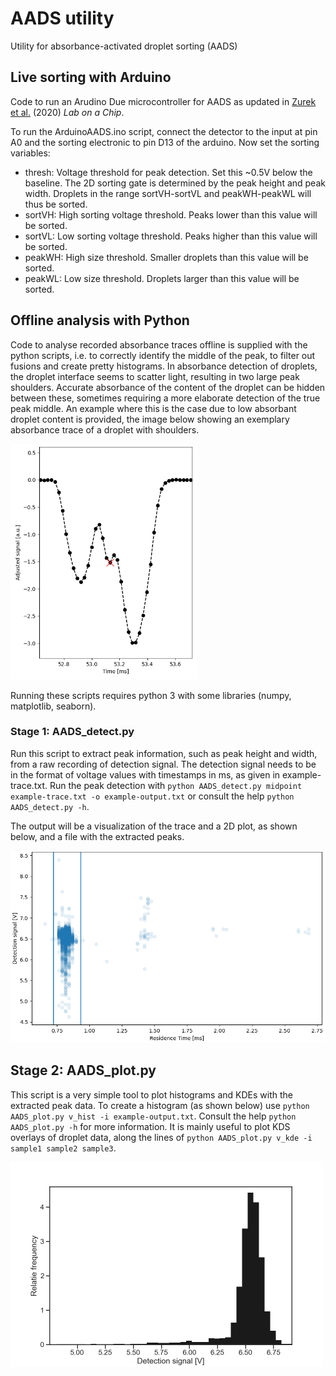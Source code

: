# AADS utility
Utility for absorbance-activated droplet sorting (AADS)


## Live sorting with Arduino

Code to run an Arudino Due microcontroller for AADS as updated in [Zurek et al.](https://doi.org/10.1039/D0LC00830C "Growth amplification in ultrahigh-throughput microdroplet screening increases sensitivity of clonal enzyme assays and minimizes phenotypic variation") (2020) _Lab on a Chip_.

To run the ArduinoAADS.ino script, connect the detector to the input at pin A0 and the sorting electronic to pin D13 of the arduino.
Now set the sorting variables:
- thresh: Voltage threshold for peak detection. Set this ~0.5V below the baseline.
The 2D sorting gate is determined by the peak height and peak width. Droplets in the range sortVH-sortVL and peakWH-peakWL will thus be sorted.
- sortVH: High sorting voltage threshold. Peaks lower than this value will be sorted.
- sortVL: Low sorting voltage threshold. Peaks higher than this value will be sorted.
- peakWH: High size threshold. Smaller droplets than this value will be sorted.
- peakWL: Low size threshold. Droplets larger than this value will be sorted.


## Offline analysis with Python

Code to analyse recorded absorbance traces offline is supplied with the python scripts, i.e. to correctly identify the middle of the peak, to filter out fusions and create pretty histograms. In absorbance detection of droplets, the droplet interface seems to scatter light, resulting in two large peak shoulders. Accurate absorbance of the content of the droplet can be hidden between these, sometimes requiring a more elaborate detection of the true peak middle. An example where this is the case due to low absorbant droplet content is provided, the image below showing an exemplary absorbance trace of a droplet with shoulders.

<img src="/example/drop.png" width="299" height="377">

Running these scripts requires python 3 with some libraries (numpy, matplotlib, seaborn).

### Stage 1: AADS_detect.py
Run this script to extract peak information, such as peak height and width, from a raw recording of detection signal. The detection signal needs to be in the format of voltage values with timestamps in ms, as given in example-trace.txt. Run the peak detection with `python AADS_detect.py midpoint example-trace.txt -o example-output.txt` or consult the help `python AADS_detect.py -h`. 

The output will be a visualization of the trace and a 2D plot, as shown below, and a file with the extracted peaks.

<img src="/example/scatter.png" width="505" height="307">

## Stage 2: AADS_plot.py
This script is a very simple tool to plot histograms and KDEs with the extracted peak data. To create a histogram (as shown below) use `python AADS_plot.py v_hist -i example-output.txt`. Consult the help `python AADS_plot.py -h` for more information. It is mainly useful to plot KDS overlays of droplet data, along the lines of `python AADS_plot.py v_kde -i sample1 sample2 sample3`.

<img src="/example/voltage-hist.png" width="500" height="328">

